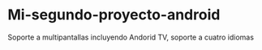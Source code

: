 # Mi-segundo-proyecto-android
Soporte a multipantallas incluyendo Andorid TV, soporte a cuatro idiomas
